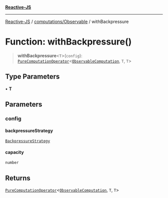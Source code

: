 [**Reactive-JS**](../../../README.md)

***

[Reactive-JS](../../../README.md) / [computations/Observable](../README.md) / withBackpressure

# Function: withBackpressure()

> **withBackpressure**\<`T`\>(`config`): [`PureComputationOperator`](../../type-aliases/PureComputationOperator.md)\<[`ObservableComputation`](../interfaces/ObservableComputation.md), `T`, `T`\>

## Type Parameters

• **T**

## Parameters

### config

#### backpressureStrategy

[`BackpressureStrategy`](../../../utils/type-aliases/BackpressureStrategy.md)

#### capacity

`number`

## Returns

[`PureComputationOperator`](../../type-aliases/PureComputationOperator.md)\<[`ObservableComputation`](../interfaces/ObservableComputation.md), `T`, `T`\>
